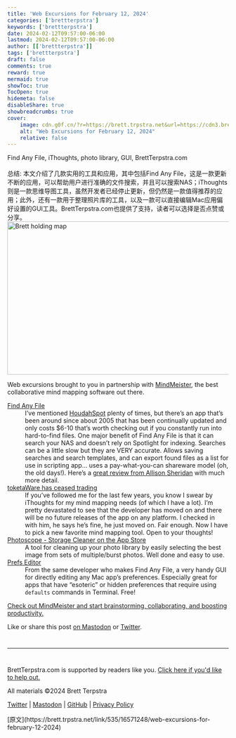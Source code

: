 ```yaml
---
title: 'Web Excursions for February 12, 2024'
categories: ['brettterpstra']
keywords: ['brettterpstra']
date: 2024-02-12T09:57:00-06:00
lastmod: 2024-02-12T09:57:00-06:00
author: [['brettterpstra']]
tags: ['brettterpstra']
draft: false 
comments: true
reward: true 
mermaid: true 
showToc: true 
TocOpen: true 
hidemeta: false 
disableShare: true 
showbreadcrumbs: true 
cover:
    image: cdn.g0f.cn/?r=https://brett.trpstra.net&url=https://cdn3.brettterpstra.com/uploads/2017/03/web-exc-map.jpg
    alt: "Web Excursions for February 12, 2024"
    relative: false
---
```


<div>

<div> Find Any File, iThoughts, photo library, GUI, BrettTerpstra.com
<br/><br/>
总结:
本文介绍了几款实用的工具和应用，其中包括Find Any File，这是一款更新不断的应用，可以帮助用户进行准确的文件搜索，并且可以搜索NAS；iThoughts则是一款思维导图工具，虽然开发者已经停止更新，但仍然是一款值得推荐的应用；此外，还有一款用于整理照片库的工具，以及一款可以直接编辑Mac应用偏好设置的GUI工具。BrettTerpstra.com也提供了支持，读者可以选择是否点赞或分享。 <div>
<noscript class="loading-lazy">
<source media="(max-width: 640px)"/>
<source type="image/webp"/>
<source/>
<img alt="Brett holding map" class="aligncenter" height="349" src="cdn.g0f.cn/?r=https://brett.trpstra.net&url=https://cdn3.brettterpstra.com/uploads/2017/03/web-exc-map.jpg" title="Brett holding map" width="800"/>
</noscript>
<p>Web excursions brought to you in partnership with <a href="https://www.mindmeister.com/?r=116987">MindMeister</a>, the best collaborative mind mapping software out there.</p>
<dl>
<dt><a href="https://findanyfile.app/">Find Any File</a></dt>
<dd>I’ve mentioned <a href="https://www.houdah.com/houdahSpot/">HoudahSpot</a> plenty of times, but there’s an app that’s been around since about 2005 that has been continually updated and only costs $6-10 that’s worth checking out if you constantly run into hard-to-find files. One major benefit of Find Any File is that it can search your NAS and doesn’t rely on Spotlight for indexing. Searches can be a little slow but they are VERY accurate. Allows saving searches and search templates, and can export found files as a list for use in scripting app… uses a pay-what-you-can shareware model (oh, the old days!). Here’s a <a href="https://www.podfeet.com/blog/2023/12/find-any-file/">great review from Allison Sheridan</a> with much more detail.</dd>
<dt><a href="https://www.toketaware.com/">toketaWare has ceased trading</a></dt>
<dd>If you’ve followed me for the last few years, you know I swear by iThoughts for my mind mapping needs (of which I have a lot). I’m pretty devastated to see that the developer has moved on and there will be no future releases of the app on any platform. I checked in with him, he says he’s fine, he just moved on. Fair enough. Now I have to pick a new favorite mind mapping tool. Open to your thoughts!</dd>
<dt><a href="https://apps.apple.com/us/app/photoscope-storage-cleaner/id6474432385">Photoscope - Storage Cleaner on the App Store</a></dt>
<dd>A tool for cleaning up your photo library by easily selecting the best image from sets of multiple/burst photos. Well done and easy to use.</dd>
<dt><a href="https://apps.tempel.org/PrefsEditor/">Prefs Editor</a></dt>
<dd>From the same developer who makes Find Any File, a very handy GUI for directly editing any Mac app’s preferences. Especially great for apps that have “esoteric” or hidden preferences that require using <code class="language-plaintext highlighter-rouge">defaults</code> commands in Terminal. Free!</dd>
</dl>
<p><a href="https://www.mindmeister.com/?r=116987">Check out MindMeister and start brainstorming, collaborating, and boosting productivity.</a></p>
<p>Like or share this post <a href="https://nojack.easydns.ca/users/ttscoff/statuses/111919367501981646" target="_blank" title="This post on Mastodon">on Mastodon</a> or <a class="twitter" href="https://twitter.com/intent/tweet?original_referer=https%3A%2F%2Fbrettterpstra.com%2F2024%2F02%2F12%2Fweb-excursions-for-february-12-2024%2F&amp;text=Web+Excursions+for+February+12%2C+2024&amp;url=https%3A%2F%2Fbrettterpstra.com%2F2024%2F02%2F12%2Fweb-excursions-for-february-12-2024%2F&amp;via=ttscoff" rel="nofollow" target="_blank" title="Tweet this post">Twitter</a>.</p>
<hr style="margin: 40px 0;"/>
<p>BrettTerpstra.com is supported by readers like you. <a href="https://brettterpstra.com/support/">Click here if you'd like to help out.</a></p>
<p class="copyright">All materials ©2024 Brett Terpstra</p>
<p><a href="https://twitter.com/ttscoff" rel="me">Twitter</a> | <a href="https://nojack.easydns.ca/@ttscoff" rel="me">Mastodon</a> | <a href="https://github.com/ttscoff">GitHub</a> | <a href="https://brettterpstra.com/legal/privacy.html">Privacy Policy</a></p><img height="1" src="cdn.g0f.cn/?r=https://brett.trpstra.net&url=https://brett.trpstra.net/link/535/16571248.gif" width="1"/>
</div></div>
</div>

<div>
[原文](https://brett.trpstra.net/link/535/16571248/web-excursions-for-february-12-2024)
</div>

